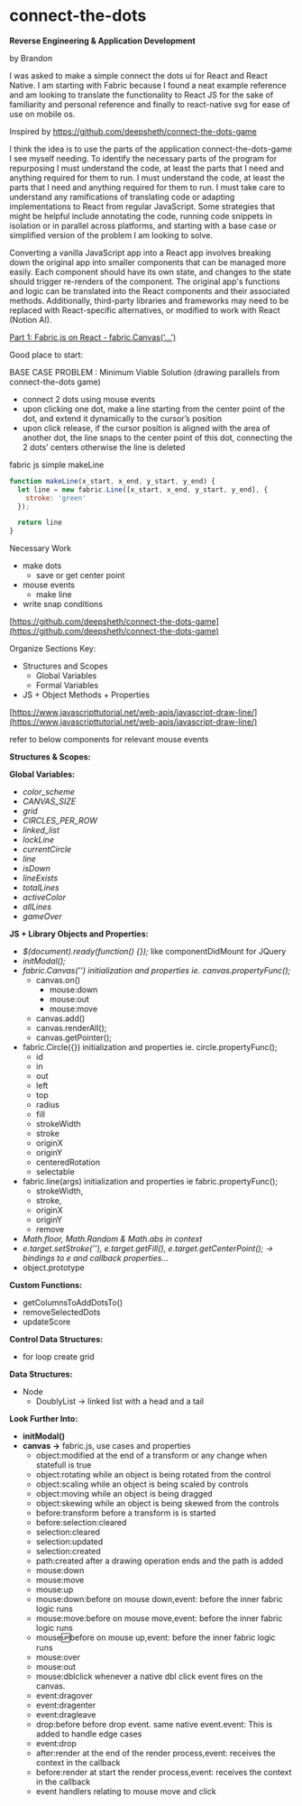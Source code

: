 # connect-the-dots

**Reverse Engineering & Application Development**

by Brandon

I was asked to make a simple connect the dots ui for React and React Native. I am starting with Fabric because I found a neat example reference and am looking to translate the functionality to React JS for the sake of familiarity and personal reference and finally to react-native svg for ease of use on mobile os.

Inspired by https://github.com/deepsheth/connect-the-dots-game

I think the idea is to use the parts of the application connect-the-dots-game I see myself needing. To identify the necessary parts of the program for repurposing I must understand the code, at least the parts that I need and anything required for them to run. I must understand the code, at least the parts that I need and anything required for them to run. I must take care to understand any ramifications of translating code or adapting implementations to React from regular JavaScript. Some strategies that might be helpful include annotating the code, running code snippets in isolation or in parallel across platforms, and starting with a base case or simplified version of the problem I am looking to solve.

Converting a vanilla JavaScript app into a React app involves breaking down the original app into smaller components that can be managed more easily. Each component should have its own state, and changes to the state should trigger re-renders of the component. The original app's functions and logic can be translated into the React components and their associated methods. Additionally, third-party libraries and frameworks may need to be replaced with React-specific alternatives, or modified to work with React (Notion AI).

[Part 1: Fabric.js on React - fabric.Canvas(‘…’)](https://aprilescobar.medium.com/part-1-fabric-js-on-react-fabric-canvas-e4094e4d0304)

Good place to start:

BASE CASE PROBLEM : Minimum Viable Solution (drawing parallels from connect-the-dots game)

- connect 2 dots using mouse events
- upon clicking one dot, make a line starting from the center point of the dot, and extend it dynamically to the cursor’s position
- upon click release, if the cursor position is aligned with the area of another dot, the line snaps to the center point of this dot, connecting the 2 dots’ centers otherwise the line is deleted

fabric js simple makeLine

```jsx
function makeLine(x_start, x_end, y_start, y_end) {
  let line = new fabric.Line([x_start, x_end, y_start, y_end], {
    stroke: 'green'
  });

  return line
}
```

Necessary Work

- make dots
    - save or get center point
- mouse events
    - make line
- write snap conditions

[https://github.com/deepsheth/connect-the-dots-game](https://github.com/deepsheth/connect-the-dots-game)

Organize Sections Key:

- Structures and Scopes
    - Global Variables
    - Formal Variables
- JS + Object Methods + Properties

[https://www.javascripttutorial.net/web-apis/javascript-draw-line/](https://www.javascripttutorial.net/web-apis/javascript-draw-line/)

refer to below components for relevant mouse events

**Structures & Scopes:**

**Global Variables:**

- *color_scheme*
- *CANVAS_SIZE*
- *grid*
- *CIRCLES_PER_ROW*
- *linked_list*
- *lockLine*
- *currentCircle*
- *line*
- *isDown*
- *lineExists*
- *totalLines*
- *activeColor*
- *allLines*
- *gameOver*

**JS + Library Objects and Properties:**

- *$(document).ready(function() {});* like componentDidMount for JQuery
- *initModal();*
- *fabric.Canvas(’’) initialization and properties ie. canvas.propertyFunc();*
    - canvas.on()
        - mouse:down
        - mouse:out
        - mouse:move
    - canvas.add()
    - canvas.renderAll();
    - canvas.getPointer();
- fabric.Circle({}) initialization and properties ie. circle.propertyFunc();
    - id
    - in
    - out
    - left
    - top
    - radius
    - fill
    - strokeWidth
    - stroke
    - originX
    - originY
    - centeredRotation
    - selectable
- fabric.line(args) initialization and properties ie fabric.propertyFunc();
    - strokeWidth,
    - stroke,
    - originX
    - originY
    - remove
- *Math.floor, Math.Random & Math.abs in context*
- *e.target.setStroke(’’), e.target.getFill(), e.target.getCenterPoint(); → bindings to e and callback properties…*
- object.prototype

**Custom Functions:**

- getColumnsToAddDotsTo()
- removeSelectedDots
- updateScore

**********Control Data Structures:**********

- for loop create grid

********************************Data Structures:********************************

- Node
    - DoublyList → linked list with a head and a tail

**Look Further Into:**

- ****************initModal()****************
- **canvas →** fabric.js, use cases and properties
    - object:modified at the end of a transform or any change when statefull is true
    - object:rotating while an object is being rotated from the control
    - object:scaling while an object is being scaled by controls
    - object:moving while an object is being dragged
    - object:skewing while an object is being skewed from the controls
    - before:transform before a transform is is started
    - before:selection:cleared
    - selection:cleared
    - selection:updated
    - selection:created
    - path:created after a drawing operation ends and the path is added
    - mouse:down
    - mouse:move
    - mouse:up
    - mouse:down:before on mouse down,event: before the inner fabric logic runs
    - mouse:move:before on mouse move,event: before the inner fabric logic runs
    - mouse:up:before on mouse up,event: before the inner fabric logic runs
    - mouse:over
    - mouse:out
    - mouse:dblclick whenever a native dbl click event fires on the canvas.
    - event:dragover
    - event:dragenter
    - event:dragleave
    - drop:before before drop event. same native event.event: This is added to handle edge cases
    - event:drop
    - after:render at the end of the render process,event: receives the context in the callback
    - before:render at start the render process,event: receives the context in the callback
    - event handlers relating to mouse move and click
